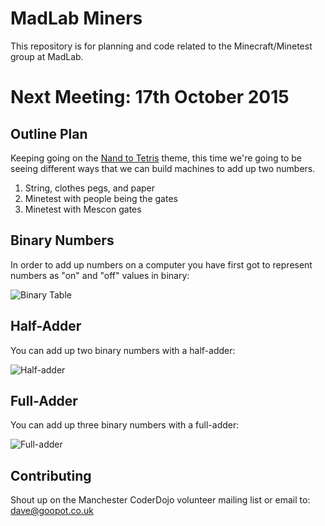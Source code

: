 MadLab Miners
=============

This repository is for planning and code related to the Minecraft/Minetest group at MadLab.

Next Meeting:  17th October 2015
===========================

Outline Plan
------------

Keeping going on the [Nand to Tetris](http://www.nand2tetris.org/) theme, this time we're going to be seeing different ways that we can build machines to add up two numbers.

1. String, clothes pegs, and paper
2. Minetest with people being the gates
3. Minetest with Mescon gates


Binary Numbers
--------------

In order to add up numbers on a computer you have first got to represent numbers as "on" and "off" values in binary:

![Binary Table](https://farm6.staticflickr.com/5690/20826912291_fff07c4c22.jpg "Binary Table")


Half-Adder
-----------

You can add up two binary numbers with a half-adder:


![Half-adder](http://2007.igem.org/wiki/images/c/c0/Half-adder.png "Half-adder")


Full-Adder
-----------

You can add up three binary numbers with a full-adder:

![Full-adder](http://estss.com/NCS/_IMAGES/PROJECTS/382_IC/382_FA_diagram.gif "Full-adder")



Contributing
------------

Shout up on the Manchester CoderDojo volunteer mailing list or email to: dave@goopot.co.uk
